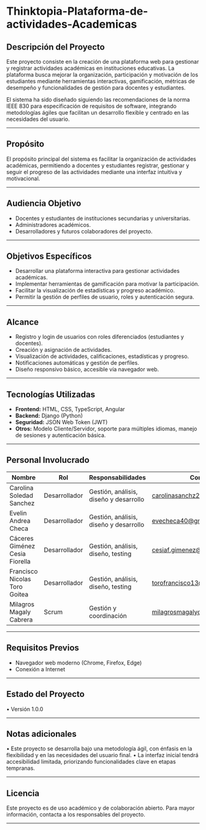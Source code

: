 # Thinktopia-Plataforma-de-actividades-Academicas

## Descripción del Proyecto
Este proyecto consiste en la creación de una plataforma web para gestionar y registrar actividades académicas en instituciones educativas. La plataforma busca mejorar la organización, participación y motivación de los estudiantes mediante herramientas interactivas, gamificación, métricas de desempeño y funcionalidades de gestión para docentes y estudiantes.

El sistema ha sido diseñado siguiendo las recomendaciones de la norma IEEE 830 para especificación de requisitos de software, integrando metodologías ágiles que facilitan un desarrollo flexible y centrado en las necesidades del usuario.

---

## Propósito
El propósito principal del sistema es facilitar la organización de actividades académicas, permitiendo a docentes y estudiantes registrar, gestionar y seguir el progreso de las actividades mediante una interfaz intuitiva y motivacional.

---

## Audiencia Objetivo
- Docentes y estudiantes de instituciones secundarias y universitarias.
- Administradores académicos.
- Desarrolladores y futuros colaboradores del proyecto.

---

## Objetivos Específicos
- Desarrollar una plataforma interactiva para gestionar actividades académicas.
- Implementar herramientas de gamificación para motivar la participación.
- Facilitar la visualización de estadísticas y progreso académico.
- Permitir la gestión de perfiles de usuario, roles y autenticación segura.

---

## Alcance
- Registro y login de usuarios con roles diferenciados (estudiantes y docentes).
- Creación y asignación de actividades.
- Visualización de actividades, calificaciones, estadísticas y progreso.
- Notificaciones automáticas y gestión de perfiles.
- Diseño responsivo básico, accesible vía navegador web.

---

## Tecnologías Utilizadas
- **Frontend:** HTML, CSS, TypeScript, Angular
- **Backend:** Django (Python)
- **Seguridad:** JSON Web Token (JWT)
- **Otros:** Modelo Cliente/Servidor, soporte para múltiples idiomas, manejo de sesiones y autenticación básica.

---

## Personal Involucrado
| Nombre | Rol | Responsabilidades | Contacto |
|---------|-----|---------------------|----------|
| Carolina Soledad Sanchez | Desarrollador | Gestión, análisis, diseño y desarrollo | carolinasanchz20@gmail.com |
| Evelin Andrea Checa | Desarrollador | Gestión, análisis, diseño y desarrollo | evecheca40@gmail.com |
| Cáceres Giménez Cesia Fiorella | Desarrollador | Gestión, análisis, diseño, testing | cesiaf.gimenez@gmail.com |
| Francisco Nicolas Toro Goitea | Desarrollador | Gestión, análisis, diseño, testing | torofrancisco13@gmail.com |
| Milagros Magaly Cabrera | Scrum | Gestión y coordinación | milagrosmagalycabrera@gmail.com |

---

## Requisitos Previos
- Navegador web moderno (Chrome, Firefox, Edge)
- Conexión a Internet

---

## Estado del Proyecto

•	Versión 1.0.0
________________________________________
## Notas adicionales

•	Este proyecto se desarrolla bajo una metodología ágil, con énfasis en la flexibilidad y en las necesidades del usuario final.
•	La interfaz inicial tendrá accesibilidad limitada, priorizando funcionalidades clave en etapas tempranas.
________________________________________
## Licencia
Este proyecto es de uso académico y de colaboración abierto. Para mayor información, contacta a los responsables del proyecto.
________________________________________



